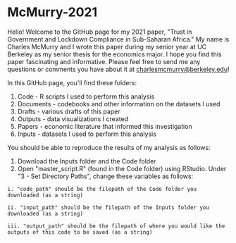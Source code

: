 # McMurry-2021

Hello! Welcome to the GitHub page for my 2021 paper, "Trust in Government and Lockdown Compliance in Sub-Saharan Africa." My name is Charles McMurry and I wrote this paper during my senior year at UC Berkeley as my senior thesis for the economics major. I hope you find this paper fascinating and informative. Please feel free to send me any questions or comments you have about it at charlesmcmurry@berkeley.edu!

In this GitHub page, you'll find these folders:
  1. Code - R scripts I used to perform this analysis
  2. Documents - codebooks and other information on the datasets I used
  3. Drafts - various drafts of this paper 
  4. Outputs - data visualizations I created 
  5. Papers - economic literature that informed this investigation
  6. Inputs - datasets I used to perform this analysis
  
You should be able to reproduce the results of my analysis as follows:
  1. Download the Inputs folder and the Code folder
  2. Open "master_script.R" (found in the Code folder) using RStudio. Under "3 - Set Directory Paths", change these variables as follows:
  
    i. "code_path" should be the filepath of the Code folder you downloaded (as a string)
    
    ii. "input_path" should be the filepath of the Inputs folder you downloaded (as a string)
    
    iii. "output_path" should be the filepath of where you would like the outputs of this code to be saved (as a string)
